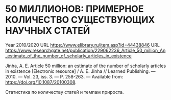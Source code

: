 # 50 МИЛЛИОНОВ: ПРИМЕРНОЕ КОЛИЧЕСТВО СУЩЕСТВУЮЩИХ НАУЧНЫХ СТАТЕЙ

Year 2010/2020
URL https://www.elibrary.ru/item.asp?id=44438846
URL https://www.researchgate.net/publication/229062236_Article_50_million_An_estimate_of_the_number_of_scholarly_articles_in_existence

Jinha, A. E. Article 50 million: an estimate of the number of scholarly articles in existence [Electronic resource] / A. E. Jinha // Learned Publishing. — 2010. — Vol. 23, iss. 3. — P. 258-263. — Available from: https://doi.org/10.1087/20100308.

Статистика по количеству статей и темпам прироста.